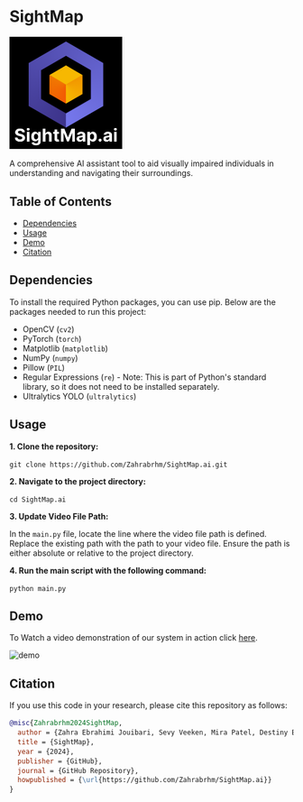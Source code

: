 # SightMap
<img src="./logo/logo.png" alt="Logo" width="200"/>

A comprehensive AI assistant tool to aid visually impaired individuals in understanding and navigating their surroundings.

## Table of Contents
- [Dependencies](#dependencies)
- [Usage](#usage)
- [Demo](#demo)
- [Citation](#citation)

## Dependencies

To install the required Python packages, you can use pip. Below are the packages needed to run this project:

- OpenCV (`cv2`)
- PyTorch (`torch`)
- Matplotlib (`matplotlib`)
- NumPy (`numpy`)
- Pillow (`PIL`)
- Regular Expressions (`re`) - Note: This is part of Python's standard library, so it does not need to be installed separately.
- Ultralytics YOLO (`ultralytics`)

## Usage
**1. Clone the repository:**

```git clone https://github.com/Zahrabrhm/SightMap.ai.git```

**2. Navigate to the project directory:**

```cd SightMap.ai```

**3. Update Video File Path:**

In the `main.py` file, locate the line where the video file path is defined. Replace the existing path with the path to your video file. Ensure the path is either absolute or relative to the project directory.

**4. Run the main script with the following command:**

```python main.py```

## Demo

To Watch a video demonstration of our system in action click [here](https://www.youtube.com/watch?v=N68TiqHG25s).

<img src="./demo_image/demo_img.jpg" alt="demo" width="400"/>



## Citation 

If you use this code in your research, please cite this repository as follows:
```bibtex
@misc{Zahrabrhm2024SightMap,
  author = {Zahra Ebrahimi Jouibari, Sevy Veeken, Mira Patel, Destiny Bailey},
  title = {SightMap},
  year = {2024},
  publisher = {GitHub},
  journal = {GitHub Repository},
  howpublished = {\url{https://github.com/Zahrabrhm/SightMap.ai}}
}
```





